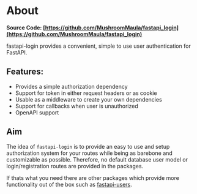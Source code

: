 # About


**Source Code: [https://github.com/MushroomMaula/fastapi_login](https://github.com/MushroomMaula/fastapi_login)**

fastapi-login provides a convenient, simple to use user authentication for FastAPI.

## Features:

- Provides a simple authorization dependency
- Support for token in either request headers or as cookie
- Usable as a middleware to create your own dependencies
- Support for callbacks when user is unauthorized
- OpenAPI support

## Aim
The idea of ``fastapi-login`` is to provide an easy to use and setup authorization system for your routes
while being as barebone and customizable as possible. Therefore, no default database user model or 
login/registration routes are provided in the packages.

If thats what you need there are other packages which provide more functionality out of the box such as 
[fastapi-users](https://github.com/frankie567/fastapi-users).

